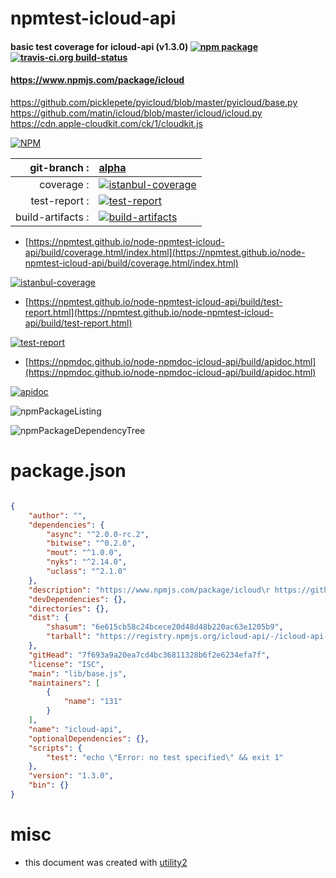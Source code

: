 # npmtest-icloud-api

#### basic test coverage for  icloud-api (v1.3.0)  [![npm package](https://img.shields.io/npm/v/npmtest-icloud-api.svg?style=flat-square)](https://www.npmjs.org/package/npmtest-icloud-api) [![travis-ci.org build-status](https://api.travis-ci.org/npmtest/node-npmtest-icloud-api.svg)](https://travis-ci.org/npmtest/node-npmtest-icloud-api)

#### https://www.npmjs.com/package/icloud https://github.com/picklepete/pyicloud/blob/master/pyicloud/base.py https://github.com/matin/icloud/blob/master/icloud/icloud.py https://cdn.apple-cloudkit.com/ck/1/cloudkit.js

[![NPM](https://nodei.co/npm/icloud-api.png?downloads=true&downloadRank=true&stars=true)](https://www.npmjs.com/package/icloud-api)

| git-branch : | [alpha](https://github.com/npmtest/node-npmtest-icloud-api/tree/alpha)|
|--:|:--|
| coverage : | [![istanbul-coverage](https://npmtest.github.io/node-npmtest-icloud-api/build/coverage.badge.svg)](https://npmtest.github.io/node-npmtest-icloud-api/build/coverage.html/index.html)|
| test-report : | [![test-report](https://npmtest.github.io/node-npmtest-icloud-api/build/test-report.badge.svg)](https://npmtest.github.io/node-npmtest-icloud-api/build/test-report.html)|
| build-artifacts : | [![build-artifacts](https://npmtest.github.io/node-npmtest-icloud-api/glyphicons_144_folder_open.png)](https://github.com/npmtest/node-npmtest-icloud-api/tree/gh-pages/build)|

- [https://npmtest.github.io/node-npmtest-icloud-api/build/coverage.html/index.html](https://npmtest.github.io/node-npmtest-icloud-api/build/coverage.html/index.html)

[![istanbul-coverage](https://npmtest.github.io/node-npmtest-icloud-api/build/screenCapture.buildCi.browser.%252Ftmp%252Fbuild%252Fcoverage.lib.html.png)](https://npmtest.github.io/node-npmtest-icloud-api/build/coverage.html/index.html)

- [https://npmtest.github.io/node-npmtest-icloud-api/build/test-report.html](https://npmtest.github.io/node-npmtest-icloud-api/build/test-report.html)

[![test-report](https://npmtest.github.io/node-npmtest-icloud-api/build/screenCapture.buildCi.browser.%252Ftmp%252Fbuild%252Ftest-report.html.png)](https://npmtest.github.io/node-npmtest-icloud-api/build/test-report.html)

- [https://npmdoc.github.io/node-npmdoc-icloud-api/build/apidoc.html](https://npmdoc.github.io/node-npmdoc-icloud-api/build/apidoc.html)

[![apidoc](https://npmdoc.github.io/node-npmdoc-icloud-api/build/screenCapture.buildCi.browser.%252Ftmp%252Fbuild%252Fapidoc.html.png)](https://npmdoc.github.io/node-npmdoc-icloud-api/build/apidoc.html)

![npmPackageListing](https://npmtest.github.io/node-npmtest-icloud-api/build/screenCapture.npmPackageListing.svg)

![npmPackageDependencyTree](https://npmtest.github.io/node-npmtest-icloud-api/build/screenCapture.npmPackageDependencyTree.svg)



# package.json

```json

{
    "author": "",
    "dependencies": {
        "async": "^2.0.0-rc.2",
        "bitwise": "^0.2.0",
        "mout": "^1.0.0",
        "nyks": "^2.14.0",
        "uclass": "^2.1.0"
    },
    "description": "https://www.npmjs.com/package/icloud\r https://github.com/picklepete/pyicloud/blob/master/pyicloud/base.py\r https://github.com/matin/icloud/blob/master/icloud/icloud.py\r https://cdn.apple-cloudkit.com/ck/1/cloudkit.js",
    "devDependencies": {},
    "directories": {},
    "dist": {
        "shasum": "6e615cb58c24bcece20d48d48b220ac63e1205b9",
        "tarball": "https://registry.npmjs.org/icloud-api/-/icloud-api-1.3.0.tgz"
    },
    "gitHead": "7f693a9a20ea7cd4bc36811328b6f2e6234efa7f",
    "license": "ISC",
    "main": "lib/base.js",
    "maintainers": [
        {
            "name": "131"
        }
    ],
    "name": "icloud-api",
    "optionalDependencies": {},
    "scripts": {
        "test": "echo \"Error: no test specified\" && exit 1"
    },
    "version": "1.3.0",
    "bin": {}
}
```



# misc
- this document was created with [utility2](https://github.com/kaizhu256/node-utility2)
